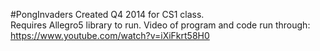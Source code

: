 #PongInvaders
Created Q4 2014 for CS1 class. </br>
Requires Allegro5 library to run.
Video of program and code run through: https://www.youtube.com/watch?v=iXiFkrt58H0
